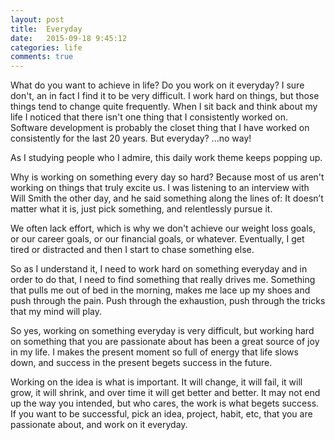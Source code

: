 ```yaml
---
layout: post
title:  Everyday
date:   2015-09-18 9:45:12
categories: life
comments: true
---
```


What do you want to achieve in life?  Do you work on it everyday?  I sure don't, an in fact I find it to be very difficult.  I work hard on things, but those things tend to change quite frequently.  When I sit back and think about my life I noticed that there isn't one thing that I consistently worked on.  Software development is probably the closet thing that I have worked on consistently for the last 20 years.  But everyday? ...no way!

As I studying people who I admire, this daily work theme keeps popping up.

Why is working on something every day so hard? Because most of us aren't working on things that truly excite us. I was listening to an interview with Will Smith the other day, and he said something along the lines of: It doesn’t matter what it is, just pick something, and relentlessly pursue it.

We often lack effort, which is why we don't achieve our weight loss goals, or our career goals, or our financial goals, or whatever.  Eventually, I get tired or distracted and then I start to chase something else.

So as I understand it, I need to work hard on something everyday and in order to do that, I need to find something that really drives me.  Something that pulls me out of bed in the morning, makes me lace up my shoes and push through the pain.  Push through the exhaustion, push through the tricks that my mind will play.

So yes, working on something everyday is very difficult, but working hard on something that you are passionate about has been a great source of joy in my life.  I makes the present moment so full of energy that life slows down, and success in the present begets success in the future.

Working on the idea is what is important. It will change, it will fail, it will grow, it will shrink, and over time it will get better and better. It may not end up the way you intended, but who cares, the work is what begets success. If you want to be successful, pick an idea, project, habit, etc, that you are passionate about, and work on it everyday.
